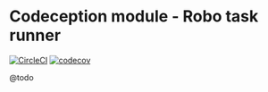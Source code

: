 
# Codeception module - Robo task runner

[![CircleCI](https://circleci.com/gh/Sweetchuck/codeception-module-robo-task-runner.svg?style=svg)](https://circleci.com/gh/Sweetchuck/codeception-module-robo-task-runner)
[![codecov](https://codecov.io/gh/Sweetchuck/codeception-module-robo-task-runner/branch/master/graph/badge.svg)](https://codecov.io/gh/Sweetchuck/codeception-module-robo-task-runner)


@todo
